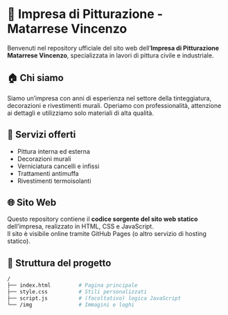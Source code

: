 # 🎨 Impresa di Pitturazione - Matarrese Vincenzo

Benvenuti nel repository ufficiale del sito web dell’**Impresa di Pitturazione Matarrese Vincenzo**, specializzata in lavori di pittura civile e industriale.

## 🏠 Chi siamo

Siamo un’impresa con anni di esperienza nel settore della tinteggiatura, decorazioni e rivestimenti murali. Operiamo con professionalità, attenzione ai dettagli e utilizziamo solo materiali di alta qualità.

## 🔧 Servizi offerti

- Pittura interna ed esterna
- Decorazioni murali
- Verniciatura cancelli e infissi
- Trattamenti antimuffa
- Rivestimenti termoisolanti

## 🌐 Sito Web

Questo repository contiene il **codice sorgente del sito web statico** dell’impresa, realizzato in HTML, CSS e JavaScript.  
Il sito è visibile online tramite GitHub Pages (o altro servizio di hosting statico).

## 📂 Struttura del progetto

```bash
/
├── index.html         # Pagina principale
├── style.css          # Stili personalizzati
├── script.js          # (facoltativo) logica JavaScript
└── /img               # Immagini e loghi

